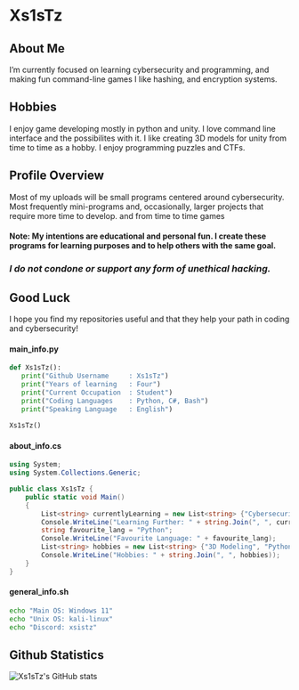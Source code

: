 # Xs1sTz
## About Me
I’m currently focused on learning cybersecurity and programming, and making fun command-line games
I like hashing, and encryption systems.

## Hobbies
I enjoy game developing mostly in python and unity.
I love command line interface and the possibilites with it.
I like creating 3D models for unity from time to time as a hobby.
I enjoy programming puzzles and CTFs.

## Profile Overview
Most of my uploads will be small programs centered around cybersecurity. Most frequently mini-programs and, occasionally, larger projects that require more time to develop. and from time to time games

#### Note: My intentions are educational and personal fun. I create these programs for learning purposes and to help others with the same goal.
### *I do not condone or support any form of unethical hacking.*

## Good Luck
I hope you find my repositories useful and that they help your path in coding and cybersecurity!

#### main_info.py
```python
def Xs1sTz():
   print("Github Username     : Xs1sTz")
   print("Years of learning   : Four")
   print("Current Occupation  : Student")
   print("Coding Languages    : Python, C#, Bash")
   print("Speaking Language   : English")
   
Xs1sTz()
```
#### about_info.cs
```c#
using System;
using System.Collections.Generic;

public class Xs1sTz {
    public static void Main()
    {
        List<string> currentlyLearning = new List<string> {"Cybersecurity", "C#", "Bash"};
        Console.WriteLine("Learning Further: " + string.Join(", ", currentlyLearning));
        string favourite_lang = "Python";
        Console.WriteLine("Favourite Language: " + favourite_lang);
        List<string> hobbies = new List<string> {"3D Modeling", "Python", "Game Dev"};
        Console.WriteLine("Hobbies: " + string.Join(", ", hobbies));       
    }
}
```
#### general_info.sh
```bash
echo "Main OS: Windows 11"
echo "Unix OS: kali-linux"
echo "Discord: xsistz"
```
## Github Statistics
![Xs1sTz's GitHub stats](https://github-readme-stats.vercel.app/api?username=Xs1sTz\&show_icons=true\&theme=dracula)




